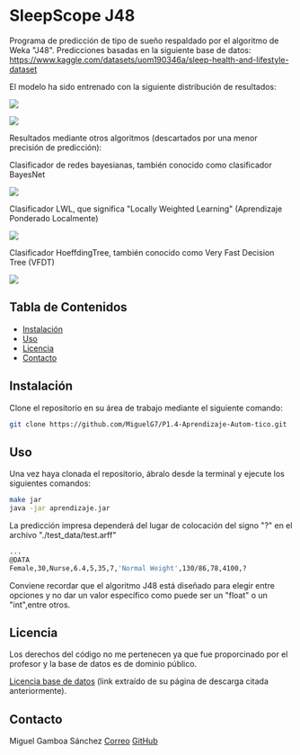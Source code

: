 # SleepScope J48

Programa de predicción de tipo de sueño respaldado por el algoritmo de Weka "J48".
Predicciones basadas en la siguiente base de datos: https://www.kaggle.com/datasets/uom190346a/sleep-health-and-lifestyle-dataset

El modelo ha sido entrenado con la siguiente distribución de resultados:

![](https://i.ibb.co/7jPc9gw/imagen-2023-12-13-213750217.png)

![](https://i.ibb.co/rcGcxf0/image.png)

Resultados mediante otros algoritmos (descartados por una menor precisión de predicción):

Clasificador de redes bayesianas, también conocido como clasificador BayesNet

![](https://i.ibb.co/PMyPySv/imagen-2024-01-02-112746895.png)


Clasificador LWL, que significa "Locally Weighted Learning" (Aprendizaje Ponderado Localmente)

![](https://i.ibb.co/hXLb708/imagen-2024-01-02-113022628.png)

Clasificador HoeffdingTree, también conocido como Very Fast Decision Tree (VFDT)

![](https://i.ibb.co/6JT6gys/imagen-2024-01-02-113236500.png)

## Tabla de Contenidos

- [Instalación](#instalación)
- [Uso](#uso)
- [Licencia](#licencia)
- [Contacto](#contacto)

## Instalación

Clone el repositorio en su área de trabajo mediante el siguiente comando:
```bash
git clone https://github.com/MiguelG7/P1.4-Aprendizaje-Autom-tico.git
```
## Uso

Una vez haya clonada el repositorio, ábralo desde la terminal y ejecute los siguientes comandos:
```bash
make jar
java -jar aprendizaje.jar
```
La predicción impresa dependerá del lugar de colocación del signo "?" en el archivo "./test_data/test.arff"
```bash
...
@DATA
Female,30,Nurse,6.4,5,35,7,'Normal Weight',130/86,78,4100,?
```
Conviene recordar que el algoritmo J48 está diseñado para elegir entre opciones y no dar un valor específico como puede ser un "float" o un "int",entre otros.

## Licencia

Los derechos del código no me pertenecen ya que fue proporcinado por el profesor y la base de datos es de dominio público.

[Licencia base de datos](https://creativecommons.org/publicdomain/zero/1.0/) (link extraído de su página de descarga citada anteriormente).

## Contacto
Miguel Gamboa Sánchez
[Correo](mailto:miguel.gamboasanchez@usp.ceu.es)
[GitHub](https://github.com/MiguelG7)
